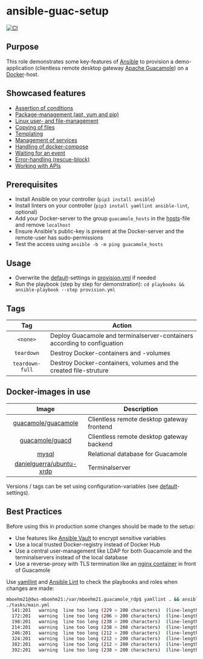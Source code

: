 # ansible-guac-setup

[![CI](https://github.com/mboehm21/ansible-guac-setup/actions/workflows/ci.yml/badge.svg)](https://github.com/mboehm21/ansible-guac-setup/actions/workflows/ci.yml)

## Purpose
This role demonstrates some key-features of [Ansible](https://www.ansible.com/) to provision a demo-application (clientless remote desktop gateway [Apache Guacamole](https://guacamole.apache.org/)) on a [Docker](https://www.docker.com/)-host.
## Showcased features
- [Assertion of conditions](https://github.com/mboehm21/ansible-guac-setup/blob/main/tasks/main.yml#L3-L10)
- [Package-management (apt, yum and pip)](https://github.com/mboehm21/ansible-guac-setup/blob/main/tasks/main.yml#L12-L40)
- [Linux user- and file-management](https://github.com/mboehm21/ansible-guac-setup/blob/main/tasks/main.yml#L42-L74)
- [Copying of files](https://github.com/mboehm21/ansible-guac-setup/blob/main/tasks/main.yml#L76-L92)
- [Templating](https://github.com/mboehm21/ansible-guac-setup/blob/main/tasks/main.yml#L94-L110)
- [Management of services](https://github.com/mboehm21/ansible-guac-setup/blob/main/tasks/main.yml#L112-L117)
- [Handling of docker-compose](https://github.com/mboehm21/ansible-guac-setup/blob/main/tasks/main.yml#L119-L127)
- [Waiting for an event](https://github.com/mboehm21/ansible-guac-setup/blob/main/tasks/main.yml#L129-L136)
- [Error-handling (rescue-block)](https://github.com/mboehm21/ansible-guac-setup/blob/main/tasks/main.yml#L138-L184)
- [Working with APIs](https://github.com/mboehm21/ansible-guac-setup/blob/main/tasks/main.yml#L186-L428)
## Prerequisites
- Install Ansible on your controller (`pip3 install ansible`)
- Install linters on your controller (`pip3 install yamllint ansible-lint`, optional)
- Add your Docker-server to the group `guacamole_hosts` in the [hosts](https://github.com/mboehm21/ansible-guac-setup/blob/main/playbooks/hosts)-file and remove `localhost`
- Ensure Ansible's public-key is present at the Docker-server and the remote-user has sudo-permissions
- Test the access using `ansible -b -m ping guacamole_hosts`
## Usage
- Overwrite the [default](https://github.com/mboehm21/ansible-guac-setup/blob/main/defaults/main.yml)-settings in [provision.yml](https://github.com/mboehm21/ansible-guac-setup/blob/main/playbooks/provision.yml) if needed
- Run the playbook (step by step for demonstration): `cd playbooks && ansible-playbook --step provision.yml`
## Tags
| Tag             | Action                                                                   |
|:---------------:|--------------------------------------------------------------------------|
| `<none>`        | Deploy Guacamole and terminalserver-containers according to configuation |
| `teardown`      | Destroy Docker-containers and -volumes                                   |
| `teardown-full` | Destroy Docker-containers, volumes and the created file-struture         |

## Docker-images in use
| Image                                                                         | Description                                                              |
|:-----------------------------------------------------------------------------:|--------------------------------------------------------------------------|
| [guacamole/guacamole](https://hub.docker.com/r/guacamole/guacamole)           | Clientless remote desktop gateway frontend                               |
| [guacamole/guacd](https://hub.docker.com/r/guacamole/guacd)                   | Clientless remote desktop gateway backend                                |
| [mysql](https://hub.docker.com/_/mysql)                                       | Relational database for Guacamole                                        |
| [danielguerra/ubuntu-xrdp](https://hub.docker.com/r/danielguerra/ubuntu-xrdp) | Terminalserver                                                           |

Versions / tags can be set using configuration-variables (see [default](https://github.com/mboehm21/ansible-guac-setup/blob/main/defaults/main.yml)-settings).

## Best Practices
Before using this in production some changes should be made to the setup:
- Use features like [Ansible Vault](https://docs.ansible.com/ansible/latest/user_guide/vault.html) to encrypt sensitive variables
- Use a local trusted Docker-registry instead of Docker Hub
- Use a central user-management like LDAP for both Guacamole and the terminalservers instead of the local database
- Use a reverse-proxy with TLS termination like an [nginx container](https://hub.docker.com/_/nginx) in front of Guacamole

Use [yamllint](https://github.com/adrienverge/yamllint) and [Ansible Lint](https://ansible-lint.readthedocs.io/) to check the playbooks and roles when changes are made:

```bash
mboehm21@dws-mboehm21:/var/mboehm21.guacamole_rdp$ yamllint . && ansible-lint 
./tasks/main.yml
  141:201   warning  line too long (229 > 200 characters)  (line-length)
  172:201   warning  line too long (206 > 200 characters)  (line-length)
  198:201   warning  line too long (238 > 200 characters)  (line-length)
  214:201   warning  line too long (238 > 200 characters)  (line-length)
  246:201   warning  line too long (212 > 200 characters)  (line-length)
  324:201   warning  line too long (212 > 200 characters)  (line-length)
  382:201   warning  line too long (212 > 200 characters)  (line-length)
  392:201   warning  line too long (238 > 200 characters)  (line-length)
```
